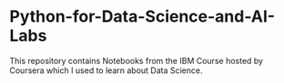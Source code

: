# Python-for-Data-Science-and-AI-Labs
This repository contains Notebooks from the IBM Course hosted by Coursera which I used to learn about Data Science.
